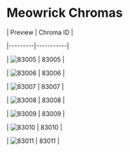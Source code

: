 # Meowrick Chromas


| Preview | Chroma ID |

|---------|-----------|

| ![83005](https://raw.communitydragon.org/latest/plugins/rcp-be-lol-game-data/global/default/v1/champion-chroma-images/83/83005.png) | 83005 |

| ![83006](https://raw.communitydragon.org/latest/plugins/rcp-be-lol-game-data/global/default/v1/champion-chroma-images/83/83006.png) | 83006 |

| ![83007](https://raw.communitydragon.org/latest/plugins/rcp-be-lol-game-data/global/default/v1/champion-chroma-images/83/83007.png) | 83007 |

| ![83008](https://raw.communitydragon.org/latest/plugins/rcp-be-lol-game-data/global/default/v1/champion-chroma-images/83/83008.png) | 83008 |

| ![83009](https://raw.communitydragon.org/latest/plugins/rcp-be-lol-game-data/global/default/v1/champion-chroma-images/83/83009.png) | 83009 |

| ![83010](https://raw.communitydragon.org/latest/plugins/rcp-be-lol-game-data/global/default/v1/champion-chroma-images/83/83010.png) | 83010 |

| ![83011](https://raw.communitydragon.org/latest/plugins/rcp-be-lol-game-data/global/default/v1/champion-chroma-images/83/83011.png) | 83011 |